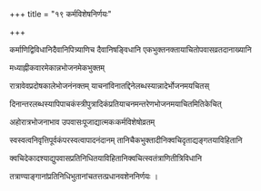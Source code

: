 +++
title = "१९ कर्मविशेषनिर्णयः"

+++

कर्माणिद्विविधानिदैवानिपित्र्याणिच दैवानिषङ्विधानि एकभुक्तनक्तायाचितोपवासव्रतदानाख्यानि

मध्याह्नीकवारमेकान्नभोजनमेकभुक्तम्

रात्रावेवप्रदोषकालेभोजनंनक्तम् याचनांविनातद्दिनेलब्धस्यान्नादेर्भोजनमयचितस्

दिनान्तरलब्धस्यापिपाचकंस्त्रीपुत्रादिकंप्रतियाचनमन्तरेणभोजनमयाचितमितिकेचित्

अहोरात्रभोजनाभाव उपवासःपूजाद्यात्मकःकर्मविशेषोव्रतम्

स्वस्वत्वनिवृत्तिपूर्वकंपरस्वत्वापादनंदानम् तानिचैकभुक्तादीनिक्वचिदृताद्यङ्गतयाविहितानि

क्वचिदेकादश्याद्युपवासप्रतिनिधितयाविहितानिक्वचित्स्वतंत्राणितीत्रिविधानि

तत्राण्याङ्गानांप्रतिनिधिभुतानांचतत्तत्प्रधानवशेननिर्णयः ।
